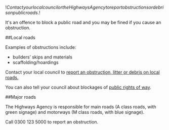 $!Contact your local council or the Highways Agency to report obstructions or debris on public roads.$!

It's an offence to block a public road and you may be fined if you cause an obstruction.

##Local roads

Examples of obstructions include: 

- builders’ skips and materials
- scaffolding/hoardings

Contact your local council to [report an obstruction, litter or debris on local roads.](/report-obstruction-road "Report an obstruction on the road") 

You can also tell your council about blockages of [public rights of way](/right-of-way-open-access-land/public-rights-of-way).

##Major roads

The Highways Agency is responsible for main roads (A class roads, with green signage) and motorways (M class roads, with blue signage). 

Call 0300 123 5000 to report an obstruction.

